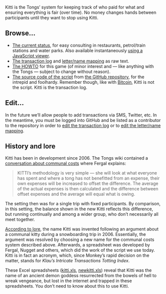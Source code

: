 Kitti is the Tongs’ system for keeping track of who paid for what and ensuring everything is fair (over time). No money changes hands between participants until they want to stop using Kitti.

Browse…
-------

-   [The current status][], for easy consulting in restaurants, petrol/train stations and water parks. Also available instantaneously [using a JavaScript viewer][].
-   [The transaction log][] and [letter/name mapping][] as raw text.
-   [The HOWTO][] for this game (of minor interest and — like anything with the Tongs — subject to change without reason).
-   [The source code of the script][] from [the GitHub repository][], for the intrepid and foolhardy. Remember though, like with [Bitcoin][], Kitti is not the script. Kitti is the transaction log.

Edit…
-----

In the future we’ll allow people to add transactions via SMS, Twitter, etc. In the meantime, you must be logged into GitHub and be listed as a contributor to the repository in order to [edit the transaction log][] or to [edit the letter/name mapping][].

History and lore
----------------

Kitti has been in development since 2006. The Tongs wiki contained a [conversation about communal costs][] where Fergal explains:

> KITTI’s methodology is very simple — she will look at what everyone has spent and where a tong has not benefitted from an expense, their own expenses will be increased to offset the difference. The average of the actual expenses is then calculated and the difference between offset expenses and the average will equal what is owing.

The setting then was for a single trip with fixed participants. By comparison, in this setting, the balance shown in the new Kitti reflects this difference, but running continually and among a wider group, who don’t necessarily all meet together.

[According to lore][], the name Kitti was invented following an argument about a communal kitty during a snowboarding trip in 2006. Essentially, the argument was resolved by choosing a new name for the communal costs system described above. Afterwards, a spreadsheet was developed by Fergal, Nugget and others, which did the work of the script we use today. Kitti is in fact an acronym, which, since Monkey’s rapid decision on the matter, stands for *Klau’s Intricate Transactions Totting Index*.

These Excel spreadsheets ([kitti.xls][], [newkitti.xls][]) reveal that Kitti was the name of an ancient demon goddess resurrected from the bowels of hell to wreak vengeance, but lost in the internet and trapped in these spreadsheets. You don’t need to know about this to use Kitti.

  [The current status]: http://kitti.tongs.org.uk/
  [using a JavaScript viewer]: http://rawles.github.io/kitti/
  [The transaction log]: https://raw.githubusercontent.com/rawles/kitti/master/kittilog.txt
  [letter/name mapping]: https://raw.githubusercontent.com/rawles/kitti/master/names.txt
  [The HOWTO]: HOWTO.md
  [The source code of the script]: https://github.com/rawles/kitti/blob/gh-pages/kitti.pl
  [the GitHub repository]: https://github.com/rawles/kitti/
  [Bitcoin]: https://bitcoin.org/en/
  [edit the transaction log]: https://github.com/rawles/kitti/edit/master/kittilog.txt
  [edit the letter/name mapping]: https://github.com/rawles/kitti/edit/master/names.txt
  [conversation about communal costs]: https://web.archive.org/web/20080109231307/http://www.tongs.org.uk/wiki.pl?CommunalCosts
  [According to lore]: https://web.archive.org/web/20080109231307/http://www.tongs.org.uk/wiki.pl?Kitti
  [kitti.xls]: https://web.archive.org/web/20080109231307/http://www.tongs.org.uk/files/kitti.xls
  [newkitti.xls]: https://web.archive.org/web/20080109231307/http://www.tongs.org.uk/files/newkitti.xls
